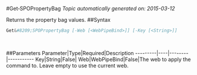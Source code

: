 #Get&#8209;SPOPropertyBag
*Topic automatically generated on: 2015-03-12*

Returns the property bag values.
##Syntax
```powershell
Get&#8209;SPOPropertyBag [-Web [<WebPipeBind>]] [-Key [<String>]]
```
&nbsp;

##Parameters
Parameter|Type|Required|Description
---------|----|--------|-----------
Key|String|False|
Web|WebPipeBind|False|The web to apply the command to. Leave empty to use the current web.
